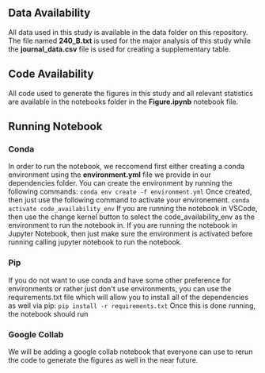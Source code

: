 ## Data Availability 
All data used in this study is available in the data folder on this repository. The file named **240_B.txt** is used for the major analysis of this study while the **journal_data.csv** file is used for creating a supplementary table. 
## Code Availability 
All code used to generate the figures in this study and all relevant statistics are available in the notebooks folder in the **Figure.ipynb** notebook file. 


## Running Notebook
### Conda 
In order to run the notebook, we reccomend first either creating a conda environment using the **environment.yml** file we provide in our dependencies folder. You can create the environment by running the following commands: 
`conda env create -f environment.yml`
Once created, then just use the following command to activate your environement. 
`conda activate code_availability_env`
If you are running the notebook in VSCode, then use the change kernel button to select the code_availability_env as the environment to run the notebook in. 
If you are running the notebook in Jupyter Notebook, then just make sure the environment is activated before running calling jupyter notebook to run the notebook. 

### Pip 
If you do not want to use conda and have some other preference for environments or rather just don't use environments, you can use the requirements.txt file which will allow you to install all of the dependencies as well via pip:
`pip install -r requirements.txt`
Once this is done running, the notebook should run

### Google Collab
We will be adding a google collab notebook that everyone can use to rerun the code to generate the figures as well in the near future. 
